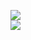[![](https://img.shields.io/badge/Made%20With-Github%20Spray-lightgrey.svg?style=for-the-badge&logo=github)](https://github.com/Annihil/github-spray#22738)  
[![](https://i.imgur.com/2DrTn0Z.gif)](https://github.com/Annihil/github-spray)